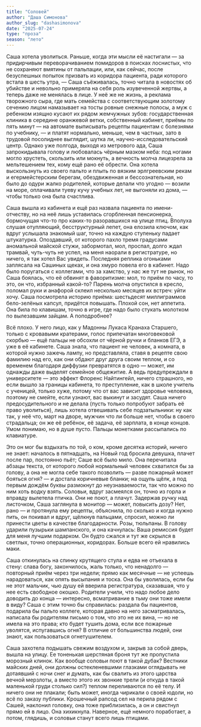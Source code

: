 ```yaml
---
title: "Соловей"
author: "Даша Симонова"
author_slug: "dashasimonova"
date: "2025-07-24"
type: "проза"
season: "лето"
---
```


Саша хотела уволиться. Раньше, когда эти мысли её настигали — за придирчивым переворачиванием помидоров в поисках лоснистых, что не сохраняют вмятины от пальпации, или, как сейчас, после безуспешных попыток призвать из коридора пациента, ради которого встала в шесть утра, — Саша съёживалась, точно читала в новостях об убийстве и невольно примеряла на себя роль изувеченной жертвы, а теперь даже не менялась в лице. У неё же не жизнь, а реклама творожного сыра, где мать семейства с соответствующим золотому сечению лицом намазывает на тосты ровные снежные полосы, а муж с ребенком изящно кусают их рядом жемчужных зубов: государственная клиника в середине оранжевой ветки, собственный кабинет, приёмы по пять минут — на автомате выписывать рецепты пациентам с болезнями по учебнику, — и платят нормально, меньше, чем в частных, зато в трудовой посолиднее выглядит, шутка ли, научно-исследовательский центр. Однако уже полгода, выходя из метрового ада, Саша запрокидывала голову и любовалась чёрным мазком неба: под ногами могло хрустеть, скользить или мокнуть, а вечность молча лицезрела за мельтешением тех, кому ещё рано её обрести. Она хотела выскользнуть из своего пальто и плыть по вязким эрлгреевским рекам и егермейстерским берегам, обездвиженная и бессознательная, но было до одури жалко родителей, которые делали что угодно — возили на море, оплачивали туеву кучу учебных лет, не выгоняли из дома, — чтобы только она была счастлива.

Саша вышла из кабинета и ещё раз назвала пациента по имени-отчеству, но на неё лишь уставилась сгорбленная пенсионерка, бормочущая что-то про каких-то разоравшихся на улице птиц. Вполуха слушая отупляющий, бесструктурный лепет, она елозила ключом, как вдруг услышала знакомый шаг, точно на каждую ступеньку падает штукатурка. Опоздавший, от которого пахло тремя градусами аномальной майской стужи, забормотал, мол, проспал, долго ждал трамвай, чуть-чуть не успел, на меня наорали в регистратуре, но ничего, я так хотел Вас увидеть. Последняя реплика огоньками заплясала на Сашиных щеках, и она хмуро повела его в кабинет. Надо было поругаться с коллегами, что за хамство, у нас же тут не рынок, но Саша боялась, что её обвинят в фаворитизме: мол, то приём по часу, то это, он что, избранный какой-то? Парень молча опустился в кресло, поломал руки и анафорой склеил несколько месяцев их встреч: уйти хочу. Саша посмотрела историю приёма: шестьдесят миллиграммов бело-зелёных капсул, придётся повышать. Плохой сон, нет аппетита. Она била по клавишам, точно в игре, где надо было стукать молотком по вылезавшим зайцам. А поподробнее?

Всё плохо. У него лицо, как у Мадонны Лукаса Кранаха Старшего, только с кровавыми кратерами, голос припечатан многовековой скорбью — ещё пальцы не обсохли от чёрной ручки и бланков ЕГЭ, а уже в её кабинете. Саша знала, что пациент не человек, а комната, в которой нужно зажечь лампу, но представляла, ставя в рецепте свою фамилию над его, как они обдают друг друга своим теплом, и со временем благодаря диффузии превратятся в одно — может, им однажды даже выделят семейное общежитие. А ведь предупреждали в университете — это эффект Флоренс Найтингейл, ничего страшного, но если вышло за границы кабинета, то преступление, как в школе учитель с ученицей, только хуже, потому что от вас зависит здоровье человека, поэтому не смейте, если узнают, вас выкинут и засудят. Саша ничего предосудительного и не делала (пусть только попробуют забрать её право уволиться), лишь хотела отвешивать себе подзатыльники: ну как так, у неё что, март на дворе, мужчин что ли больше нет, чтобы в своего страдальца; он же её ребёнок, её задача, её зарплата, в конце концов. Умом понимаю, но в душе пусто. Пальцы монетками рассыпались по клавиатуре.

Это он мог бы вздыхать по той, о ком, кроме десятка историй, ничего не знает: началось в пятнадцать, на Новый год бросила девушка, плачет после пар, постоянно пьёт; Саше всё было мило. Она перечитала абзацы текста, от которого любой нормальный человек схватился бы за голову, а она не могла себе такого позволить — разве пожарный может бояться огня? — и достала коричневые бланки; на ощупь щёлк, а под первым дождём буквы размокнут до неузнаваемости, так что можно по ним хоть водку взять. Соловьи, вдруг засмеялся он, точно из горла и вправду вылетела птичка. Они не поют, а плачут. Задержав ручку над листочком, Саша заглянула в монитор — может, повысить дозу? Нет, рано — и протянула ему рецепты, объяснила, по сколько и когда нужно пить, он покивал и вдруг, щёлкнув пальцами, спросил, можно ли принести цветы в качестве благодарности. Розы, тюльпаны. В голову ударили пузырьки шампанского, и она качнулась: Ваша ремиссия будет для меня лучшим подарком. Он будто сжался и тут же скрылся в светлых, точно операционных, коридорах. Больше всего ей нравились маки.

Саша откинулась на спинку крутящего стула и едва не отъехала в стену: слава богу, закончилось, жаль только, что ненадолго — повторный приём через три недели; прямо как месячные — не успеешь нарадоваться, как опять высыпания и тоска. Она бы уволилась, если бы не этот мальчик, чью душу ей вверила регистратура, сказавшая, что у нее есть свободное окошко. Родители учили, что надо любое дело доводить до конца — интересно, всматривание в тьму они тоже имели в виду? Саша с этим точно бы справилась: раздала бы пациентов, подарила бы пальто коллеге, которая давно на него засматривалась, написала бы родителям письмо о том, что это не их вина, — но не имела на это права; кто будет тушить дома, если все пожарные уволятся, испугавшись огня? В отличие от большинства людей, они знают, как пользоваться огнетушителем.

Саша захотела подышать свежим воздухом и, закрыв за собой дверь, вышла на улицу. Ее тоненькая шерстяная броня тут же пропустила морозный клинок. Как вообще соловьи поют в такой дубак? Вестники майских дней, они должны остекленевшими глазками оглядывать не дотаявший с ночи снег и думать, как бы свалить из этого царства вечной мерзлоты, а вместо этого их звонкие трели (и откуда в такой маленькой груди столько сил?) теплом переливаются по её телу. И ничего они не плакали; быть может, иногда чирикали о своей юдоли, но всё по заказу публики. Крошечный рапсод сел на перила рядом с Сашей, наклонил головку, она тоже приблизилась, а он и свистнул прямо ей в лицо. Она хихикнула. Наверное, ещё немного поработает, а потом, глядишь, и соловьи станут всего лишь птицами.
